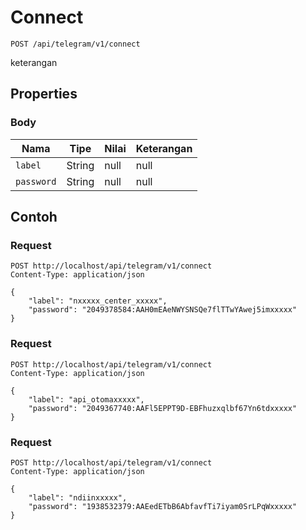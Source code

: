 # Connect
```http
POST /api/telegram/v1/connect
```
keterangan
## Properties
### Body
Nama | Tipe | Nilai | Keterangan
--- | --- | --- | ---
<code>label</code> | String | null | null
<code>password</code> | String | null | null

## Contoh

### Request
```http
POST http://localhost/api/telegram/v1/connect
Content-Type: application/json

{
    "label": "nxxxxx_center_xxxxx",
    "password": "2049378584:AAH0mEAeNWYSNSQe7flTTwYAwej5imxxxxx"
}
```

### Request
```http
POST http://localhost/api/telegram/v1/connect
Content-Type: application/json

{
    "label": "api_otomaxxxxx",
    "password": "2049367740:AAFl5EPPT9D-EBFhuzxqlbf67Yn6tdxxxxx"
}
```

### Request
```http
POST http://localhost/api/telegram/v1/connect
Content-Type: application/json

{
    "label": "ndiinxxxxx",
    "password": "1938532379:AAEedETbB6AbfavfTi7iyam0SrLPqWxxxxx"
}
```
